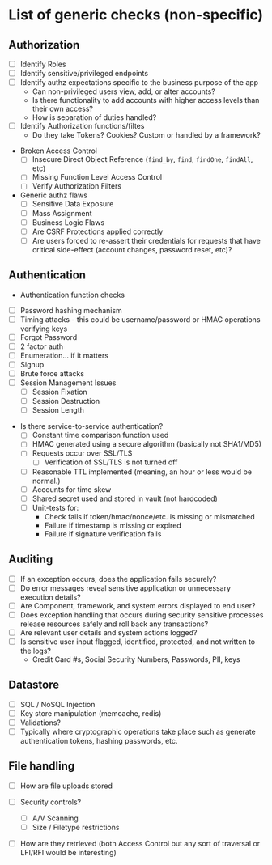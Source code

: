 # List of generic checks (non-specific)

## Authorization

- [ ] Identify Roles
- [ ] Identify sensitive/privileged endpoints
- [ ] Identify authz expectations specific to the business purpose of the app
  * Can non-privileged users view, add, or alter accounts?
  * Is there functionality to add accounts with higher access levels than their own access?
  * How is separation of duties handled?
- [ ] Identify Authorization functions/filtes
  * Do they take Tokens? Cookies? Custom or handled by a framework?

* Broken Access Control
  - [ ] Insecure Direct Object Reference (`find_by`, `find`, `findOne`, `findAll`, etc)
  - [ ] Missing Function Level Access Control
  - [ ] Verify Authorization Filters
  
* Generic authz flaws
  - [ ] Sensitive Data Exposure
  - [ ] Mass Assignment
  - [ ] Business Logic Flaws
  - [ ] Are CSRF Protections applied correctly
  - [ ] Are users forced to re-assert their credentials for requests that have critical side-effect (account changes, password reset, etc)?

## Authentication

* Authentication function checks

- [ ] Password hashing mechanism
- [ ] Timing attacks - this could be username/password or HMAC operations verifying keys
- [ ] Forgot Password
- [ ] 2 factor auth
- [ ] Enumeration... if it matters
- [ ] Signup
- [ ] Brute force attacks
- [ ] Session Management Issues
  - [ ] Session Fixation
  - [ ] Session Destruction
  - [ ] Session Length

* Is there service-to-service authentication?
  - [ ] Constant time comparison function used
  - [ ] HMAC generated using a secure algorithm (basically not SHA1/MD5)
  - [ ] Requests occur over SSL/TLS
    - [ ] Verification of SSL/TLS is not turned off
  - [ ] Reasonable TTL implemented (meaning, an hour or less would be normal.)
  - [ ] Accounts for time skew
  - [ ] Shared secret used and stored in vault (not hardcoded)
  - [ ] Unit-tests for:
    * Check fails if token/hmac/nonce/etc. is missing or mismatched
    * Failure if timestamp is missing or expired
    * Failure if signature verification fails

## Auditing

- [ ] If an exception occurs, does the application fails securely?
- [ ] Do error messages reveal sensitive application or unnecessary execution details?
- [ ] Are Component, framework, and system errors displayed to end user?
- [ ] Does exception handling that occurs during security sensitive processes release resources safely and roll back any transactions?
- [ ] Are relevant user details and system actions logged?
- [ ] Is sensitive user input flagged, identified, protected, and not written to the logs?
  * Credit Card #s, Social Security Numbers, Passwords, PII, keys


## Datastore

- [ ] SQL / NoSQL Injection
- [ ] Key store manipulation (memcache, redis)
- [ ] Validations?
- [ ] Typically where cryptographic operations take place such as generate authentication tokens, hashing passwords, etc.

## File handling

- [ ] How are file uploads stored
- [ ] Security controls?
  - [ ] A/V Scanning
  - [ ] Size / Filetype restrictions
- [ ] How are they retrieved (both Access Control but any sort of traversal or LFI/RFI would be interesting)

